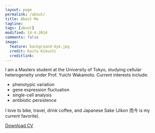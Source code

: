 ```yaml
---
layout: page
permalink: /about/
title: About Me
tagline: 
tags: [about]
modified: 14-4-2014
comments: false
image:
  feature: background-dye.jpg
  credit: Kaito Kikuchi
  creditlink: 
---
```


I am a Masters student at the University of Tokyo, studying cellular heterogeneity under Prof. Yuichi Wakamoto. 
Current interests include:

- phenotypic variation
- gene expression fluctuation
- single-cell analysis
- antibiotic persistence


I love to bike, travel, drink coffee, and Japanese Sake (Jikon 而今 is my current favorite).


<div markdown="0"><a href="{{ site.url }}/assets/pdf/cv.pdf" class="btn">Download CV</a></div>


